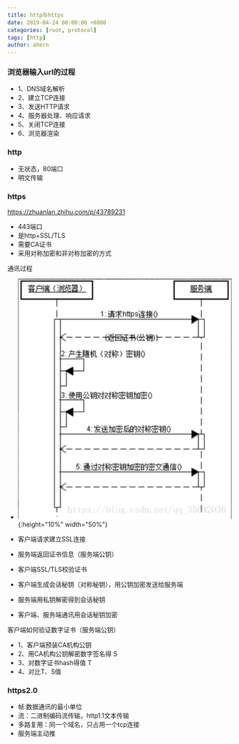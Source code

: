 ```yaml
---
title: http与https
date: 2019-04-24 00:00:00 +0800
categories: [root, protocol]
tags: [http]
author: ahern
---
```


### 浏览器输入url的过程
- 1、DNS域名解析
- 2、建立TCP连接
- 3、发送HTTP请求
- 4、服务器处理、响应请求
- 5、关闭TCP连接
- 6、浏览器渲染

### http

- 无状态，80端口
- 明文传输

### https
https://zhuanlan.zhihu.com/p/43789231
- 443端口
- 是http+SSL/TLS
- 需要CA证书
- 采用对称加密和非对称加密的方式

通讯过程

- ![](https://raw.githubusercontent.com/li-zeyuan/access/master/img/20210321135107.png){:height="10%" width="50%"}

- 客户端请求建立SSL连接
- 服务端返回证书信息（服务端公钥）
- 客户端SSL/TLS校验证书
- 客户端生成会话秘钥（对称秘钥），用公钥加密发送给服务端
- 服务端用私钥解密得到会话秘钥
- 客户端、服务端通讯用会话秘钥加密

客户端如何验证数字证书（服务端公钥）

- 1、客户端预装CA机构公钥
- 2、用CA机构公钥解密数字签名得 S
- 3、对数字证书hash得值 T
- 4、对比T、S值

### https2.0
- 帧:数据通讯的最小单位
- 流：二进制编码流传输，http1.1文本传输
- 多路复用：同一个域名，只占用一个tcp连接
- 服务端主动推
